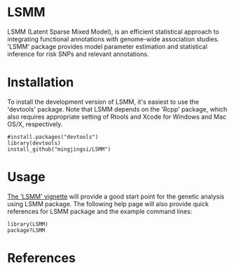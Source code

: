 LSMM
===

LSMM (Latent Sparse Mixed Model), is an efficient statistical approach to integrating functional annotations with genome-wide association studies. 'LSMM' package provides model parameter estimation and statistical inference for risk SNPs and relevant annotations.

Installation
===========

To install the development version of LSMM, it's easiest to use the 'devtools' package. Note that LSMM depends on the 'Rcpp' package, which also requires appropriate setting of Rtools and Xcode for Windows and Mac OS/X, respectively.

```
#install.packages("devtools")
library(devtools)
install_github("mingjingsi/LSMM")
```

Usage
===========

[The 'LSMM' vignette](https://github.com/mingjingsi/LSMM/blob/master/inst/doc/LSMM_package.pdf?raw=true) will provide a good start point for the genetic analysis using LSMM package. The following help page will also provide quick references for LSMM package and the example command lines:

```
library(LSMM)
package?LSMM
```

References
==========


